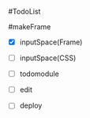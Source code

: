 #TodoList

#makeFrame
- [X] inputSpace(Frame)
- [ ] inputSpace(CSS)
- [ ] todomodule

- [ ] edit
- [ ] deploy 